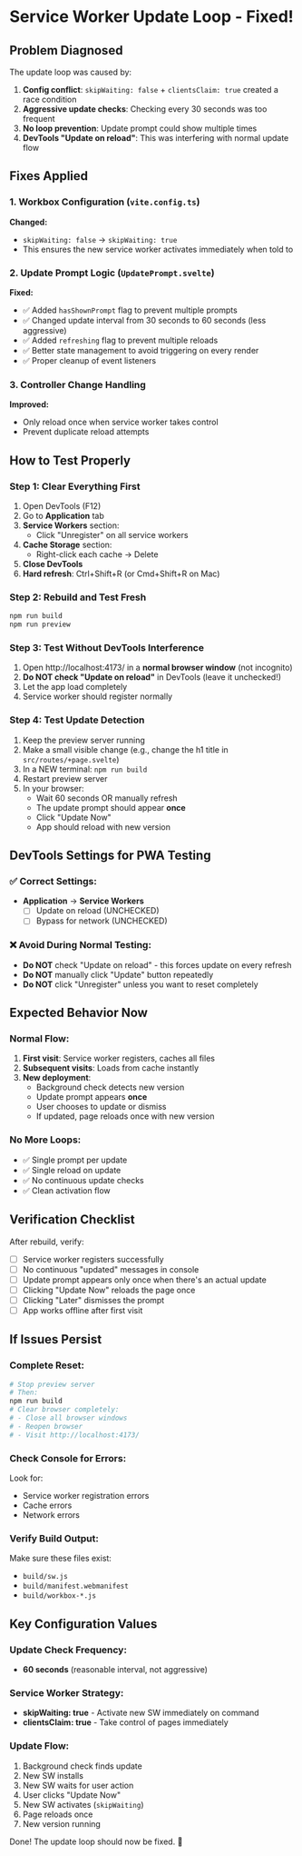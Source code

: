 # Service Worker Update Loop - Fixed! 

## Problem Diagnosed

The update loop was caused by:
1. **Config conflict**: `skipWaiting: false` + `clientsClaim: true` created a race condition
2. **Aggressive update checks**: Checking every 30 seconds was too frequent
3. **No loop prevention**: Update prompt could show multiple times
4. **DevTools "Update on reload"**: This was interfering with normal update flow

## Fixes Applied

### 1. Workbox Configuration (`vite.config.ts`)
**Changed:**
- `skipWaiting: false` → `skipWaiting: true`
- This ensures the new service worker activates immediately when told to

### 2. Update Prompt Logic (`UpdatePrompt.svelte`)
**Fixed:**
- ✅ Added `hasShownPrompt` flag to prevent multiple prompts
- ✅ Changed update interval from 30 seconds to 60 seconds (less aggressive)
- ✅ Added `refreshing` flag to prevent multiple reloads
- ✅ Better state management to avoid triggering on every render
- ✅ Proper cleanup of event listeners

### 3. Controller Change Handling
**Improved:**
- Only reload once when service worker takes control
- Prevent duplicate reload attempts

## How to Test Properly

### Step 1: Clear Everything First
1. Open DevTools (F12)
2. Go to **Application** tab
3. **Service Workers** section:
   - Click "Unregister" on all service workers
4. **Cache Storage** section:
   - Right-click each cache → Delete
5. **Close DevTools**
6. **Hard refresh**: Ctrl+Shift+R (or Cmd+Shift+R on Mac)

### Step 2: Rebuild and Test Fresh
```powershell
npm run build
npm run preview
```

### Step 3: Test Without DevTools Interference
1. Open http://localhost:4173/ in a **normal browser window** (not incognito)
2. **Do NOT check "Update on reload"** in DevTools (leave it unchecked!)
3. Let the app load completely
4. Service worker should register normally

### Step 4: Test Update Detection
1. Keep the preview server running
2. Make a small visible change (e.g., change the h1 title in `src/routes/+page.svelte`)
3. In a NEW terminal: `npm run build`
4. Restart preview server
5. In your browser:
   - Wait 60 seconds OR manually refresh
   - The update prompt should appear **once**
   - Click "Update Now"
   - App should reload with new version

## DevTools Settings for PWA Testing

### ✅ Correct Settings:
- **Application** → **Service Workers**
  - [ ] Update on reload (UNCHECKED)
  - [ ] Bypass for network (UNCHECKED)
  
### ❌ Avoid During Normal Testing:
- **Do NOT** check "Update on reload" - this forces update on every refresh
- **Do NOT** manually click "Update" button repeatedly
- **Do NOT** click "Unregister" unless you want to reset completely

## Expected Behavior Now

### Normal Flow:
1. **First visit**: Service worker registers, caches all files
2. **Subsequent visits**: Loads from cache instantly
3. **New deployment**: 
   - Background check detects new version
   - Update prompt appears **once**
   - User chooses to update or dismiss
   - If updated, page reloads once with new version

### No More Loops:
- ✅ Single prompt per update
- ✅ Single reload on update
- ✅ No continuous update checks
- ✅ Clean activation flow

## Verification Checklist

After rebuild, verify:
- [ ] Service worker registers successfully
- [ ] No continuous "updated" messages in console
- [ ] Update prompt appears only once when there's an actual update
- [ ] Clicking "Update Now" reloads the page once
- [ ] Clicking "Later" dismisses the prompt
- [ ] App works offline after first visit

## If Issues Persist

### Complete Reset:
```powershell
# Stop preview server
# Then:
npm run build
# Clear browser completely:
# - Close all browser windows
# - Reopen browser
# - Visit http://localhost:4173/
```

### Check Console for Errors:
Look for:
- Service worker registration errors
- Cache errors
- Network errors

### Verify Build Output:
Make sure these files exist:
- `build/sw.js`
- `build/manifest.webmanifest`
- `build/workbox-*.js`

## Key Configuration Values

### Update Check Frequency:
- **60 seconds** (reasonable interval, not aggressive)

### Service Worker Strategy:
- **skipWaiting: true** - Activate new SW immediately on command
- **clientsClaim: true** - Take control of pages immediately

### Update Flow:
1. Background check finds update
2. New SW installs
3. New SW waits for user action
4. User clicks "Update Now"
5. New SW activates (`skipWaiting`)
6. Page reloads once
7. New version running

Done! The update loop should now be fixed. 🎉
